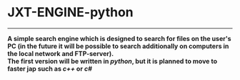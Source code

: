 # JXT-ENGINE-python
***
**A simple search engine which is designed to search for files on the user's PC (in the future it will be possible to search additionally on computers in the local network and FTP-server). \
The first version will be written in *python*, but it is planned to move to faster jap such as *c++* or *c#***
